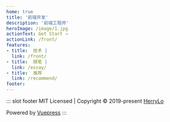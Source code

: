 ```yaml
---
home: true
title: '前端开发'
description: '前端工程师'
heroImage: /image/1.jpg
actionText: Get Start →
actionLink: /front/
features:
- title:  技术 | 
  link: /front/
- title:  随笔 | 
  link: /essay/
- title:  推荐
  link: /recommend/
footer:  
---
```


::: slot footer
MIT Licensed | Copyright © 2019-present [HerryLo](https://github.com/HerryLo)

<run-time desc="博客已运行"></run-time>

Powered by [Vuepress](https://vuepress.vuejs.org/)
:::